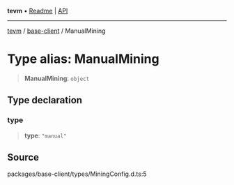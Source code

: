 **tevm** • [Readme](../../README.md) \| [API](../../modules.md)

***

[tevm](../../README.md) / [base-client](../README.md) / ManualMining

# Type alias: ManualMining

> **ManualMining**: `object`

## Type declaration

### type

> **type**: `"manual"`

## Source

packages/base-client/types/MiningConfig.d.ts:5
